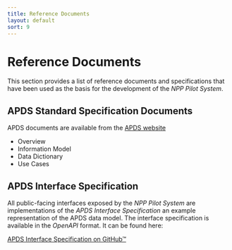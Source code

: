 ```yaml
---
title: Reference Documents 
layout: default
sort: 9 
---
```

# Reference Documents
This section provides a list of reference documents and specifications that have been used as the basis for the development of the _NPP Pilot System_. 

## APDS Standard Specification Documents
APDS documents are available from the [APDS website](https://allianceforparkingdatastandards.org)
* Overview 
* Information Model
* Data Dictionary
* Use Cases

## APDS Interface Specification
All public-facing interfaces exposed by the _NPP Pilot System_ are implementations of the _APDS Interface Specification_ an example representation of the APDS data model. The interface specification is available in the *OpenAPI* format. It can be found here:

[APDS Interface Specification on GitHub&trade;](https://github.com/parkingdata/spec)


